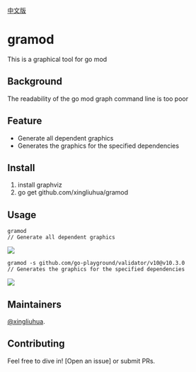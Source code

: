 [中文版](https://github.com/xingliuhua/gramod/blob/master/README.cn.md)
# gramod


This is a graphical tool for go mod
## Background

The readability of the go mod graph command line is too poor
## Feature
* Generate all dependent graphics
* Generates the graphics for the specified dependencies
## Install
1. install graphviz
2. go get github.com/xingliuhua/gramod
## Usage
```text
gramod
// Generate all dependent graphics
```
![](https://github.com/xingliuhua/gramod/blob/master/gramod_eg1.png)

```text
gramod -s github.com/go-playground/validator/v10@v10.3.0
// Generates the graphics for the specified dependencies
```
![](https://github.com/xingliuhua/gramod/blob/master/gramod_eg2.png)

## Maintainers

[@xingliuhua](https://github.com/xingliuhua).

## Contributing

Feel free to dive in! [Open an issue] or submit PRs.
